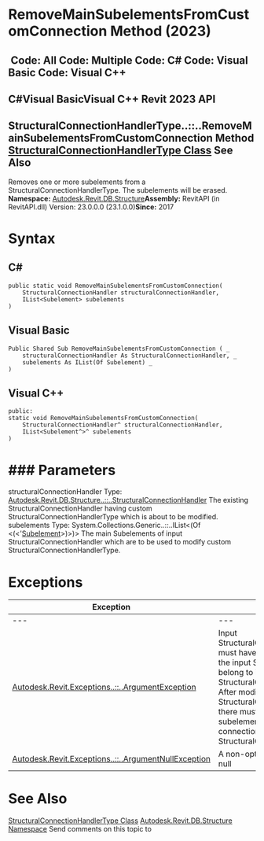 # RemoveMainSubelementsFromCustomConnection Method (2023)

﻿
 Code: All Code: Multiple Code: C# Code: Visual Basic Code: Visual C++   
---  
C#Visual BasicVisual C++
Revit 2023 API  
---  
StructuralConnectionHandlerType..::..RemoveMainSubelementsFromCustomConnection Method   
[StructuralConnectionHandlerType Class](e948a909-1b00-8789-6302-b46015c9cb47.md "StructuralConnectionHandlerType Class") See Also  
---  
Removes one or more subelements from a StructuralConnectionHandlerType. The subelements will be erased. 
**Namespace:** [Autodesk.Revit.DB.Structure](d586b341-f687-9d90-e96d-255806b7d4fc.md "Autodesk.Revit.DB.Structure Namespace")**Assembly:** RevitAPI (in RevitAPI.dll) Version: 23.0.0.0 (23.1.0.0)**Since:** 2017 
# Syntax
C#  
---  
```text
public static void RemoveMainSubelementsFromCustomConnection(
	StructuralConnectionHandler structuralConnectionHandler,
	IList<Subelement> subelements
)
```
  
Visual Basic  
---  
```text
Public Shared Sub RemoveMainSubelementsFromCustomConnection ( _
	structuralConnectionHandler As StructuralConnectionHandler, _
	subelements As IList(Of Subelement) _
)
```
  
Visual C++  
---  
```text
public:
static void RemoveMainSubelementsFromCustomConnection(
	StructuralConnectionHandler^ structuralConnectionHandler, 
	IList<Subelement^>^ subelements
)
```
  
# ### Parameters
structuralConnectionHandler
    Type: [Autodesk.Revit.DB.Structure..::..StructuralConnectionHandler](78653026-36f1-6ab3-f2c0-728692c99b3c.md "StructuralConnectionHandler Class") The existing StructuralConnectionHandler having custom StructuralConnectionHandlerType which is about to be modified. 
subelements
    Type: System.Collections.Generic..::..IList<(Of <(<'[Subelement](2d15bb45-70af-5f84-e899-322742591251.md "Subelement Class")>)>)> The main Subelements of input StructuralConnectionHandler which are to be used to modify custom StructuralConnectionHandlerType. 
# Exceptions
| Exception | Condition |
| --- | --- |
| --- | --- |
| [Autodesk.Revit.Exceptions..::..ArgumentException](2e6e4206-97a8-dd4b-df5d-4269f4bb6088.md "ArgumentException Class") | Input StructuralConnectionHandler must have custom type. -or- All the input Subelements must belong to input StructuralConnectionHandler. After modification of StructuralConnectionHandlerType there must remain at least one subelement of structural connections category in StructuralConnectionHandler. |
| [Autodesk.Revit.Exceptions..::..ArgumentNullException](631e1424-60f4-929b-4e52-dda9dcd26316.md "ArgumentNullException Class") | A non-optional argument was null |

# See Also
[StructuralConnectionHandlerType Class](e948a909-1b00-8789-6302-b46015c9cb47.md "StructuralConnectionHandlerType Class")
[Autodesk.Revit.DB.Structure Namespace](d586b341-f687-9d90-e96d-255806b7d4fc.md "Autodesk.Revit.DB.Structure Namespace")
Send comments on this topic to 